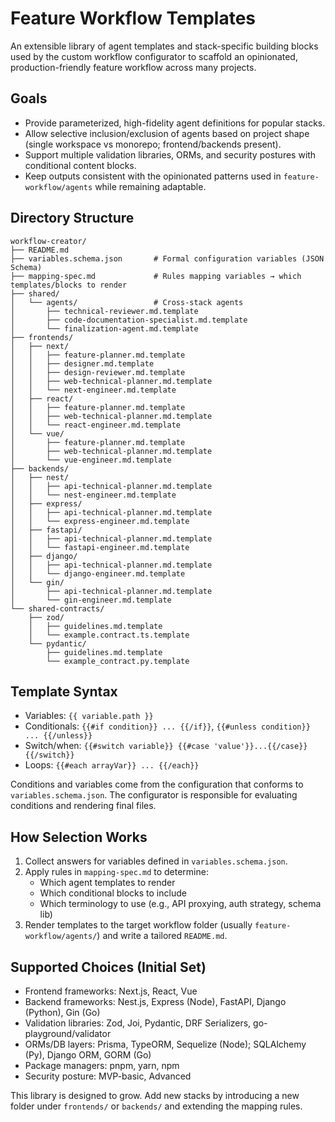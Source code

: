 # Feature Workflow Templates

An extensible library of agent templates and stack-specific building blocks used by the custom workflow configurator to scaffold an opinionated, production-friendly feature workflow across many projects.

## Goals

- Provide parameterized, high-fidelity agent definitions for popular stacks.
- Allow selective inclusion/exclusion of agents based on project shape (single workspace vs monorepo; frontend/backends present).
- Support multiple validation libraries, ORMs, and security postures with conditional content blocks.
- Keep outputs consistent with the opinionated patterns used in `feature-workflow/agents` while remaining adaptable.

## Directory Structure

```
workflow-creator/
├── README.md
├── variables.schema.json       # Formal configuration variables (JSON Schema)
├── mapping-spec.md             # Rules mapping variables → which templates/blocks to render
├── shared/
│   └── agents/                 # Cross-stack agents
│       ├── technical-reviewer.md.template
│       ├── code-documentation-specialist.md.template
│       └── finalization-agent.md.template
├── frontends/
│   ├── next/
│   │   ├── feature-planner.md.template
│   │   ├── designer.md.template
│   │   ├── design-reviewer.md.template
│   │   ├── web-technical-planner.md.template
│   │   └── next-engineer.md.template
│   ├── react/
│   │   ├── feature-planner.md.template
│   │   ├── web-technical-planner.md.template
│   │   └── react-engineer.md.template
│   └── vue/
│       ├── feature-planner.md.template
│       ├── web-technical-planner.md.template
│       └── vue-engineer.md.template
├── backends/
│   ├── nest/
│   │   ├── api-technical-planner.md.template
│   │   └── nest-engineer.md.template
│   ├── express/
│   │   ├── api-technical-planner.md.template
│   │   └── express-engineer.md.template
│   ├── fastapi/
│   │   ├── api-technical-planner.md.template
│   │   └── fastapi-engineer.md.template
│   ├── django/
│   │   ├── api-technical-planner.md.template
│   │   └── django-engineer.md.template
│   └── gin/
│       ├── api-technical-planner.md.template
│       └── gin-engineer.md.template
└── shared-contracts/
    ├── zod/
    │   ├── guidelines.md.template
    │   └── example.contract.ts.template
    └── pydantic/
        ├── guidelines.md.template
        └── example_contract.py.template
```

## Template Syntax

- Variables: `{{ variable.path }}`
- Conditionals: `{{#if condition}} ... {{/if}}`, `{{#unless condition}} ... {{/unless}}`
- Switch/when: `{{#switch variable}} {{#case 'value'}}...{{/case}} {{/switch}}`
- Loops: `{{#each arrayVar}} ... {{/each}}`

Conditions and variables come from the configuration that conforms to `variables.schema.json`.
The configurator is responsible for evaluating conditions and rendering final files.

## How Selection Works

1. Collect answers for variables defined in `variables.schema.json`.
2. Apply rules in `mapping-spec.md` to determine:
   - Which agent templates to render
   - Which conditional blocks to include
   - Which terminology to use (e.g., API proxying, auth strategy, schema lib)
3. Render templates to the target workflow folder (usually `feature-workflow/agents/`) and write a tailored `README.md`.

## Supported Choices (Initial Set)

- Frontend frameworks: Next.js, React, Vue
- Backend frameworks: Nest.js, Express (Node), FastAPI, Django (Python), Gin (Go)
- Validation libraries: Zod, Joi, Pydantic, DRF Serializers, go-playground/validator
- ORMs/DB layers: Prisma, TypeORM, Sequelize (Node); SQLAlchemy (Py), Django ORM, GORM (Go)
- Package managers: pnpm, yarn, npm
- Security posture: MVP-basic, Advanced

This library is designed to grow. Add new stacks by introducing a new folder under `frontends/` or `backends/` and extending the mapping rules.


